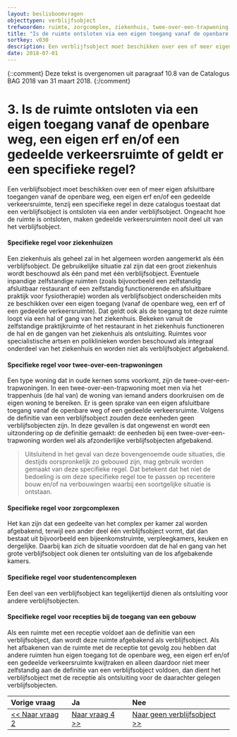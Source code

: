 ```yaml
---
layout: beslisboomvragen
objecttypen: verblijfsobject
trefwoorden: ruimte, zorgcomplex, ziekenhuis, twee-over-een-trapwoning, studentencomplex, receptie, afsluitbare toegang, gedeelde verkeersruimte
title: "Is de ruimte ontsloten via een eigen toegang vanaf de openbare weg&comma; een eigen erf en/of een gedeelde verkeersruimte of geldt er een specifieke regel?"
sortkey: v030
description: Een verblijfsobject moet beschikken over een of meer eigen afsluitbare toegangen vanaf de openbare weg, een eigen erf en/of een gedeelde verkeersruimte, tenzij een specifieke regel in deze catalogus toestaat dat een verblijfsobject is ontsloten via een ander verblijfsobject. 
date: 2018-07-01
---
```


{::comment}
Deze tekst is overgenomen uit paragraaf 10.8 van de Catalogus BAG 2018 van 31 maart 2018.
{:/comment}

# 3. Is de ruimte ontsloten via een eigen toegang vanaf de openbare weg, een eigen erf en/of een gedeelde verkeersruimte of geldt er een specifieke regel?

Een verblijfsobject moet beschikken over een of meer eigen afsluitbare toegangen vanaf de openbare weg, een eigen erf en/of een gedeelde verkeersruimte, tenzij een specifieke regel in deze catalogus toestaat dat een verblijfsobject is ontsloten via een ander verblijfsobject. Ongeacht hoe de ruimte is ontsloten, maken gedeelde verkeersruimten nooit deel uit van het verblijfsobject.

#### Specifieke regel voor ziekenhuizen

Een ziekenhuis als geheel zal in het algemeen worden aangemerkt als één verblijfsobject. De gebruikelijke situatie zal zijn dat een groot ziekenhuis wordt beschouwd als één pand met één verblijfsobject. Eventuele inpandige zelfstandige ruimten (zoals bijvoorbeeld een zelfstandig afsluitbaar restaurant of een zelfstandig functionerende en afsluitbare praktijk voor fysiotherapie) worden als verblijfsobject onderscheiden mits ze beschikken over een eigen toegang (vanaf de openbare weg, een erf of een gedeelde verkeersruimte). Dat geldt ook als de toegang tot deze ruimte loopt via een hal of gang van het ziekenhuis. Bekeken vanuit de zelfstandige praktijkruimte of het restaurant in het ziekenhuis functioneren de hal en de gangen van het ziekenhuis als ontsluiting. Ruimtes voor specialistische artsen en poliklinieken worden beschouwd als integraal onderdeel van het ziekenhuis en worden niet als verblijfsobject afgebakend.

#### Specifieke regel voor twee-over-een-trapwoningen

Een type woning dat in oude kernen soms voorkomt, zijn de twee-over-een-trapwoningen. In een twee-over-een-trapwoning moet men via het trappenhuis (de hal van) de woning van iemand anders doorkruisen om de eigen woning te bereiken. Er is geen sprake van een eigen afsluitbare toegang vanaf de openbare weg of een gedeelde verkeersruimte. Volgens de definitie van een verblijfsobject zouden deze eenheden geen verblijfsobjecten zijn. In deze gevallen is dat ongewenst en wordt een uitzondering op de definitie gemaakt: de eenheden bij een twee-over-een-trapwoning worden wel als afzonderlijke verblijfsobjecten afgebakend.

> Uitsluitend in het geval van deze bovengenoemde oude situaties, die destijds oorspronkelijk zo gebouwd zijn, mag gebruik worden gemaakt van deze specifieke regel. Dat betekent dat het niet de bedoeling is om deze specifieke regel toe te passen op recentere bouw en/of na verbouwingen waarbij een soortgelijke situatie is ontstaan.

#### Specifieke regel voor zorgcomplexen

Het kan zijn dat een gedeelte van het complex per kamer zal worden afgebakend, terwijl een ander deel één verblijfsobject vormt, dat dan bestaat uit bijvoorbeeld een bijeenkomstruimte, verpleegkamers, keuken en dergelijke. Daarbij kan zich de situatie voordoen dat de hal en gang van het grote verblijfsobject ook dienen ter ontsluiting van de los afgebakende kamers.

#### Specifieke regel voor studentencomplexen

Een deel van een verblijfsobject kan tegelijkertijd dienen als ontsluiting voor andere verblijfsobjecten.

#### Specifieke regel voor recepties bij de toegang van een gebouw

Als een ruimte met een receptie voldoet aan de definitie van een verblijfsobject, dan wordt deze ruimte afgebakend als verblijfsobject. Als het afbakenen van de ruimte met de receptie tot gevolg zou hebben dat andere ruimten hun eigen toegang tot de openbare weg, een eigen erf en/of een gedeelde verkeersruimte kwijtraken en alleen daardoor niet meer zelfstandig aan de definitie van een verblijfsobject voldoen, dan dient het verblijfsobject met de receptie als ontsluiting voor de daarachter gelegen verblijfsobjecten.

Vorige vraag | Ja | Nee
:-- | :-- | :--
[<< Naar vraag 2]({{-site.baseurl-}}/beslisboomvragen/verblijfsobject-02) | [Naar vraag 4 >>]({{-site.baseurl-}}/beslisboomvragen/verblijfsobject-04) | [Naar geen verblijfsobject >>]({{-site.baseurl-}}/beslisboomvragen/verblijfsobject-11)
